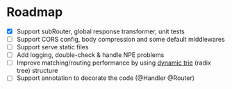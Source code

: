 # Roadmap

- [x] Support subRouter, global response transformer, unit tests
- [ ] Support CORS config, body compression and some default middlewares
- [ ] Support serve static files
- [ ] Add logging, double-check & handle NPE problems
- [ ] Improve matching/routing performance by using [dynamic trie](http://citeseerx.ist.psu.edu/viewdoc/download?doi=10.1.1.12.7321&rep=rep1&type=pdf) (radix tree) structure
- [ ] Support annotation to decorate the code (@Handler @Router)
